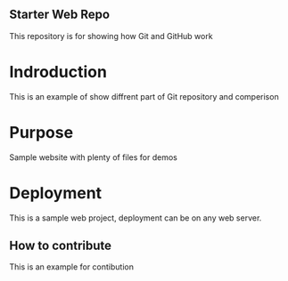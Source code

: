 ## Starter Web Repo

This repository is for showing how Git and GitHub work

# Indroduction

This is an example of show diffrent part of Git repository and comperison

# Purpose

Sample website with plenty of files for demos

# Deployment
This is a sample web project, deployment can be on any web server.

## How to contribute

This is an example for contibution 